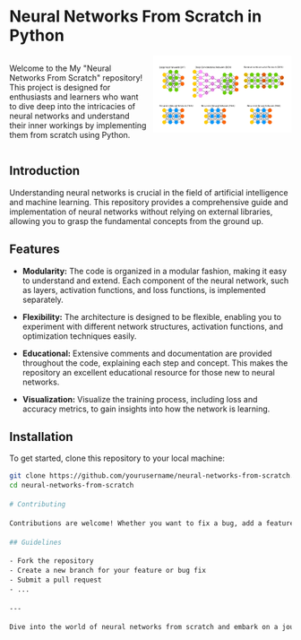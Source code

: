 # Neural Networks From Scratch in Python

<div style="overflow: auto; display: flex;">
  <div style="flex: 1; margin-right: 10px;">
    <p>Welcome to the My "Neural Networks From Scratch" repository! This project is designed for enthusiasts and learners who want to dive deep into the intricacies of neural networks and understand their inner workings by implementing them from scratch using Python.</p>
  </div>

  <div style="flex: 1;">
    <img src="Images/dnn3.png" alt="Machine Learning Image" style="width: 100%;">
  </div>
</div>

## Introduction

Understanding neural networks is crucial in the field of artificial intelligence and machine learning. This repository provides a comprehensive guide and implementation of neural networks without relying on external libraries, allowing you to grasp the fundamental concepts from the ground up.

## Features

- **Modularity:** The code is organized in a modular fashion, making it easy to understand and extend. Each component of the neural network, such as layers, activation functions, and loss functions, is implemented separately.

- **Flexibility:** The architecture is designed to be flexible, enabling you to experiment with different network structures, activation functions, and optimization techniques easily.

- **Educational:** Extensive comments and documentation are provided throughout the code, explaining each step and concept. This makes the repository an excellent educational resource for those new to neural networks.

- **Visualization:** Visualize the training process, including loss and accuracy metrics, to gain insights into how the network is learning.

## Installation

To get started, clone this repository to your local machine:

```bash
git clone https://github.com/yourusername/neural-networks-from-scratch.git
cd neural-networks-from-scratch

# Contributing

Contributions are welcome! Whether you want to fix a bug, add a feature, or improve documentation, please feel free to submit pull requests. 

## Guidelines

- Fork the repository
- Create a new branch for your feature or bug fix
- Submit a pull request
- ...

---

Dive into the world of neural networks from scratch and embark on a journey of understanding and discovery! Happy coding! 🚀
